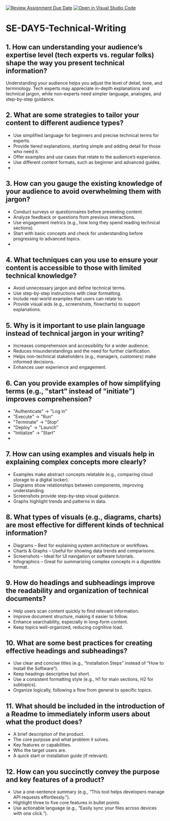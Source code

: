 [![Review Assignment Due Date](https://classroom.github.com/assets/deadline-readme-button-22041afd0340ce965d47ae6ef1cefeee28c7c493a6346c4f15d667ab976d596c.svg)](https://classroom.github.com/a/zsAR-pyY)
[![Open in Visual Studio Code](https://classroom.github.com/assets/open-in-vscode-2e0aaae1b6195c2367325f4f02e2d04e9abb55f0b24a779b69b11b9e10269abc.svg)](https://classroom.github.com/online_ide?assignment_repo_id=18456861&assignment_repo_type=AssignmentRepo)
# SE-DAY5-Technical-Writing
## 1. How can understanding your audience’s expertise level (tech experts vs. regular folks) shape the way you present technical information?
Understanding your audience helps you adjust the level of detail, tone, and terminology. Tech experts may appreciate in-depth explanations and technical jargon, while non-experts need simpler language, analogies, and step-by-step guidance.

## 2. What are some strategies to tailor your content to different audience types?
- Use simplified language for beginners and precise technical terms for experts.
- Provide tiered explanations, starting simple and adding detail for those who need it.
- Offer examples and use cases that relate to the audience’s experience.
- Use different content formats, such as beginner and advanced guides.
- 
## 3. How can you gauge the existing knowledge of your audience to avoid overwhelming them with jargon?
- Conduct surveys or questionnaires before presenting content.
- Analyze feedback or questions from previous interactions.
- Use engagement metrics (e.g., how long they spend reading technical sections).
- Start with basic concepts and check for understanding before progressing to advanced topics.
- 
## 4. What techniques can you use to ensure your content is accessible to those with limited technical knowledge?
- Avoid unnecessary jargon and define technical terms.
- Use step-by-step instructions with clear formatting.
- Include real-world examples that users can relate to.
- Provide visual aids (e.g., screenshots, flowcharts) to support explanations.
  
## 5. Why is it important to use plain language instead of technical jargon in your writing?
- Increases comprehension and accessibility for a wider audience.
- Reduces misunderstandings and the need for further clarification.
- Helps non-technical stakeholders (e.g., managers, customers) make informed decisions.
- Enhances user experience and engagement.
  
## 6. Can you provide examples of how simplifying terms (e.g., "start" instead of "initiate") improves comprehension?
- "Authenticate" → "Log in"
- "Execute" → "Run"
- "Terminate" → "Stop"
- "Deploy" → "Launch"
- "Initialize" → "Start"
- 
## 7. How can using examples and visuals help in explaining complex concepts more clearly?
- Examples make abstract concepts relatable (e.g., comparing cloud storage to a digital locker).
- Diagrams show relationships between components, improving understanding.
- Screenshots provide step-by-step visual guidance.
- Graphs highlight trends and patterns in data.
  
## 8. What types of visuals (e.g., diagrams, charts) are most effective for different kinds of technical information?
- Diagrams – Best for explaining system architecture or workflows.
- Charts & Graphs – Useful for showing data trends and comparisons.
- Screenshots – Ideal for UI navigation or software tutorials.
- Infographics – Great for summarizing complex concepts in a digestible format.
  
## 9. How do headings and subheadings improve the readability and organization of technical documents?
- Help users scan content quickly to find relevant information.
- Improve document structure, making it easier to follow.
- Enhance searchability, especially in long-form content.
- Keep topics well-organized, reducing cognitive load.
  
## 10. What are some best practices for creating effective headings and subheadings?
- Use clear and concise titles (e.g., “Installation Steps” instead of “How to Install the Software”).
- Keep headings descriptive but short.
- Use a consistent formatting style (e.g., H1 for main sections, H2 for subtopics).
- Organize logically, following a flow from general to specific topics.
  
## 11. What should be included in the introduction of a Readme to immediately inform users about what the product does?
- A brief description of the product.
- The core purpose and what problem it solves.
- Key features or capabilities.
- Who the target users are.
- A quick start or installation guide (if relevant).
  
## 12. How can you succinctly convey the purpose and key features of a product?
- Use a one-sentence summary (e.g., “This tool helps developers manage API requests effortlessly.”).
- Highlight three to five core features in bullet points.
- Use actionable language (e.g., “Easily sync your files across devices with one click.”).
